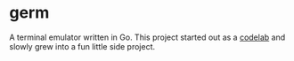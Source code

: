 # germ
A terminal emulator written in Go. This project started out as a [codelab](https://ishuah.com/2021/03/10/build-a-terminal-emulator-in-100-lines-of-go/) and slowly grew into a  fun little side project.

